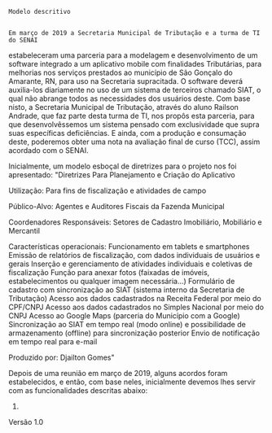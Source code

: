 


	Modelo descritivo


	Em março de 2019 a Secretaria Municipal de Tributação e a turma de TI do SENAI
estabeleceram uma parceria para a modelagem e desenvolvimento de um software integrado a um aplicativo mobile 
com finalidades Tributárias, para melhorias nos serviços prestados ao município de São Gonçalo do Amarante, RN, para uso na Secretaria supracitada.
O software deverá auxilia-los diariamente no uso de um sistema de terceiros chamado SIAT, 
o qual não abrange todos as necessidades dos usuários deste. Com base nisto, a Secretaria Municipal de Tributação,
através do aluno Railson Andrade, que faz parte desta turma de TI, nos propôs esta parceria, 
para que desenvolvêssemos um sistema pensado com exclusividade que supra suas específicas deficiências.
E ainda, com a produção e consumação deste, poderemos obter uma nota na avaliação final de curso (TCC), assim acordado com o SENAI.


Inicialmente, um modelo esboçal de diretrizes para o projeto nos foi apresentado:
	"Diretrizes Para Planejamento e Criação do Aplicativo

Utilização: Para fins de fiscalização e atividades de campo

Público-Alvo: Agentes e Auditores Fiscais da Fazenda Municipal

Coordenadores Responsáveis: Setores de Cadastro Imobiliário, Mobiliário e Mercantil

Características operacionais:
Funcionamento em tablets e smartphones
Emissão de relatórios de fiscalização, com dados individuais de usuários e gerais
Inserção e gerenciamento de atividades individuais e coletivas de fiscalização
Função para anexar fotos (faixadas de imóveis, estabelecimentos ou qualquer imagem necessária...)
Formulário de cadastro com sincronização ao SIAT (sistema interno da Secretaria de Tributação)
Acesso aos dados cadastrados na Receita Federal por meio do CPF/CNPJ
Acesso aos dados cadastrados no Simples Nacional por meio do CNPJ
Acesso ao Google Maps (parceria do Município com a Google)
Sincronização ao SIAT em tempo real (modo online) e possibilidade de armazenamento (offline) para sincronização posterior
Envio de notificação em tempo real para e-mail

Produzido por: Djailton Gomes"

Depois de uma reunião em março de 2019, alguns acordos foram estabelecidos, e então, com base neles, 
inicialmente devemos lhes servir com as funcionalidades descritas abaixo:

1.









Versão 1.0	
